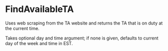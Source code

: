# FindAvailableTA

Uses web scraping from the TA website and returns the TA that is on duty at the current time.

Takes optional day and time argument; if none is given, defaults to current day of the week and time in EST.
